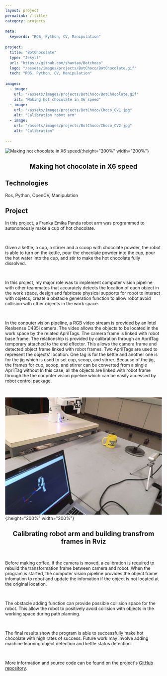 ```yaml
---
layout: project
permalink: /:title/
category: projects

meta:
  keywords: "ROS, Python, CV, Manipulation"

project:
  title: "BotChocolate"
  type: "Jekyll"
  url: "https://github.com/shantao/Botchoco"
  logo: "/assets/images/projects/BotChoco/BotChocolate.gif"
  tech: "ROS, Python, CV, Manipulation"

images:
  - image:
    url: "/assets/images/projects/BotChoco/BotChocolate.gif"
    alt: "Making hot chocolate in X6 speed"
  - image:
    url: "/assets/images/projects/BotChoco/Choco_CV1.jpg"
    alt: "Calibration robot arm"
  - image:
    url: "/assets/images/projects/BotChoco/Choco_CV2.jpg"
    alt: "Calibration"

---
```


![Making hot chocolate in X6 speed](/assets/images/projects/BotChoco/BotChocolate.gif){:height="200%" width="200%"}
<center><h2>Making hot chocolate in X6 speed</h2></center>

## Technologies
Ros, Python, OpenCV, Manipulation

## Project
<p>In this project, a Franka Emika Panda robot arm was programmed to autonomously make a cup of hot chocolate.</p>
<br>

<p>Given a kettle, a cup, a stirrer and a scoop with chocolate powder, the robot is able to turn on the kettle, pour the chocolate powder into the cup, pour the hot water into the cup, and stir to make the hot chocolate fully dissolved.</p>
<br>
<p>In this project, my major role was to implement computer vision pipeline with other teammates that accurately detects the location of each object in the work space, design and fabricate physical supports for robot to interact with objetcs, create a obstacle generation function to allow robot avoid collision with other objects in the work space.</p>
<br>
<p>In the conputer vision pipeline, a RGB video stream is provided by an Intel Realsense D435i camera. The video allows the objects to be located in the work space by the related AprilTags. The camera frame is linked with robot base frame. The relationship is provided by calibration through an AprilTag temporary attached to the end effector. This allows the camera frame and detected object frame linked with robot frames. Two AprilTags are used to represent the objects' location. One tag is for the kettle and another one is for the jig which is used to set cup, scoop, and stirrer. Because of the jig, the frames for cup, scoop, and stirrer can be converted from a single AprilTag without  In this case, all the objects are linked with robot frame through the the conputer vision pipeline which can be easily accessed by robot control package.</p>
<br>

![Calibrating robot arm](/assets/images/projects/BotChoco/Choco_CV1.jpg){:height="200%" width="200%"}
<center><h2>Calibrating robot arm and building transfrom frames in Rviz</h2></center>

<br>
<p>Before making coffee, if the camera is moved, a calibration is required to rebuild the transformation frame between camera and robot. When the program is started, the computer vision pipeline provides the object frame infomation to robot and update the infomation if the object is not located at the original location. </p>
<br>
<p>The obstacle adding function can provide possible collision space for the robot. This allow the robot to positively avoid collision with objects in the working space during path planning.</p>
<br>
<p>The final results show the program is able to successfully make hot chocolate with high rates of success. Future work may involve adding machine learning object detection and kettle status detection.</p>
<br>
<p>More information and source code can be found on the project's <a href="https://github.com/ME495-EmbeddedSystems/hw3group-botchocolate" target="_blank"><u>GitHub repository</u></a>.<p>

<br><br>

